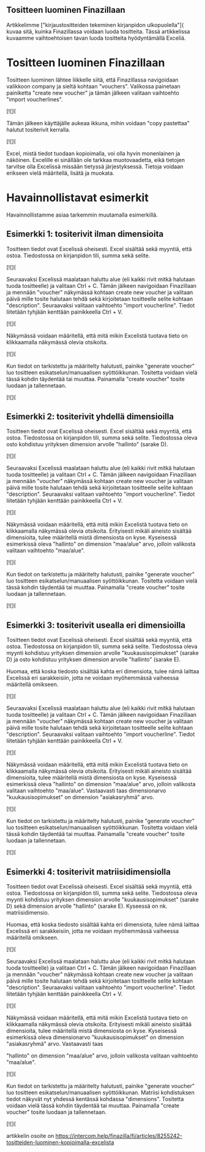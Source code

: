 ## Tositteen luominen Finazillaan

Artikkelimme ["kirjaustositteiden tekeminen kirjanpidon ulkopuolella"]( kuvaa sitä, kuinka Finazillassa voidaan luoda tositteita. Tässä artikkelissa kuvaamme vaihtoehtoisen tavan luoda tositteita hyödyntämällä Exceliä.

# Tositteen luominen Finazillaan

Tositteen luominen lähtee liikkelle siitä, että Finazillassa navigoidaan valikkoon company ja sieltä kohtaan "vouchers". Valikossa painetaan painiketta "create new voucher" ja tämän jälkeen valitaan vaihtoehto "import voucherlines".

[![](

Tämän jälkeen käyttäjälle aukeaa ikkuna, mihin voidaan "copy pastettaa" halutut tositerivit kerralla.

[![](

Excel, mistä tiedot tuodaan kopioimalla, voi olla hyvin monenlainen ja näköinen. Excelille ei sinällään ole tarkkaa muotovaadetta, eikä tietojen tarvitse olla Excelissä missään tietyssä järjestyksessä. Tietoja voidaan erikseen vielä määritellä, lisätä ja muokata.

# Havainnollistavat esimerkit

Havainnollistamme asiaa tarkemmin muutamalla esimerkillä.

## Esimerkki 1: tositerivit ilman dimensioita

Tositteen tiedot ovat Excelissä oheisesti. Excel sisältää sekä myyntiä, että ostoa. Tiedostossa on kirjanpidon tili, summa sekä selite.

[![](

Seuraavaksi Excelissä maalataan haluttu alue (eli kaikki rivit mitkä halutaan tuoda tositteelle) ja valitaan Ctrl + C. Tämän jälkeen navigoidaan Finazillaan ja mennään "voucher" näkymässä kohtaan create new voucher ja valitaan päivä mille tosite halutaan tehdä sekä kirjoitetaan tositteelle selite kohtaan "description". Seuraavaksi valitaan vaihtoehto "import voucherline". Tiedot liitetään tyhjään kenttään painikkeella Ctrl + V.

[![](

Näkymässä voidaan määritellä, että mitä mikin Excelistä tuotava tieto on klikkaamalla näkymässä olevia otsikoita.

[![](

Kun tiedot on tarkistettu ja määritelty halutusti, painike "generate voucher" luo tositteen esikatselun/manuaalisen syöttöikkunan. Tositetta voidaan vielä tässä kohdin täydentää tai muuttaa. Painamalla "create voucher" tosite luodaan ja tallennetaan.

[![](

## Esimerkki 2: tositerivit yhdellä dimensioilla

Tositteen tiedot ovat Excelissä oheisesti. Excel sisältää sekä myyntiä, että ostoa. Tiedostossa on kirjanpidon tili, summa sekä selite. Tiedostossa oleva osto kohdistuu yrityksen dimension arvolle "hallinto" (sarake D).

[![](

Seuraavaksi Excelissä maalataan haluttu alue (eli kaikki rivit mitkä halutaan tuoda tositteelle) ja valitaan Ctrl + C. Tämän jälkeen navigoidaan Finazillaan ja mennään "voucher" näkymässä kohtaan create new voucher ja valitaan päivä mille tosite halutaan tehdä sekä kirjoitetaan tositteelle selite kohtaan "description". Seuraavaksi valitaan vaihtoehto "import voucherline". Tiedot liitetään tyhjään kenttään painikkeella Ctrl + V.

[![](

Näkymässä voidaan määritellä, että mitä mikin Excelistä tuotava tieto on klikkaamalla näkymässä olevia otsikoita. Erityisesti mikäli aineisto sisältää dimensioita, tulee määritellä mistä dimensiosta on kyse. Kyseisessä esimerkissä oleva "hallinto" on dimension "maa/alue" arvo, jolloin valikosta valitaan vaihtoehto "maa/alue".

[![](

Kun tiedot on tarkistettu ja määritelty halutusti, painike "generate voucher" luo tositteen esikatselun/manuaalisen syöttöikkunan. Tositetta voidaan vielä tässä kohdin täydentää tai muuttaa. Painamalla "create voucher" tosite luodaan ja tallennetaan.

[![](

## Esimerkki 3: tositerivit usealla eri dimensioilla

Tositteen tiedot ovat Excelissä oheisesti. Excel sisältää sekä myyntiä, että ostoa. Tiedostossa on kirjanpidon tili, summa sekä selite. Tiedostossa oleva myynti kohdistuu yrityksen dimension arvolle "kuukausisopimukset" (sarake D) ja osto kohdistuu yrityksen dimension arvolle "hallinto" (sarake E).

Huomaa, että koska tiedosto sisältää kahta eri dimensiota, tulee nämä laittaa Excelissä eri sarakkeisiin, jotta ne voidaan myöhemmässä vaiheessa määritellä omikseen.

[![](

Seuraavaksi Excelissä maalataan haluttu alue (eli kaikki rivit mitkä halutaan tuoda tositteelle) ja valitaan Ctrl + C. Tämän jälkeen navigoidaan Finazillaan ja mennään "voucher" näkymässä kohtaan create new voucher ja valitaan päivä mille tosite halutaan tehdä sekä kirjoitetaan tositteelle selite kohtaan "description". Seuraavaksi valitaan vaihtoehto "import voucherline". Tiedot liitetään tyhjään kenttään painikkeella Ctrl + V.

[![](

Näkymässä voidaan määritellä, että mitä mikin Excelistä tuotava tieto on klikkaamalla näkymässä olevia otsikoita. Erityisesti mikäli aineisto sisältää dimensioita, tulee määritellä mistä dimensiosta on kyse. Kyseisessä esimerkissä oleva "hallinto" on dimension "maa/alue" arvo, jolloin valikosta valitaan vaihtoehto "maa/alue". Vastaavasti taas dimensionarvo "kuukausisopimukset" on dimension "asiakasryhmä" arvo.

[![](

Kun tiedot on tarkistettu ja määritelty halutusti, painike "generate voucher" luo tositteen esikatselun/manuaalisen syöttöikkunan. Tositetta voidaan vielä tässä kohdin täydentää tai muuttaa. Painamalla "create voucher" tosite luodaan ja tallennetaan.

[![](

## Esimerkki 4: tositerivit matriisidimensiolla

Tositteen tiedot ovat Excelissä oheisesti. Excel sisältää sekä myyntiä, että ostoa. Tiedostossa on kirjanpidon tili, summa sekä selite. Tiedostossa oleva myynti kohdistuu yrityksen dimension arvolle "kuukausisopimukset" (sarake D) sekä dimension arvolle "hallinto" (sarake E). Kyseessä on nk. matriisidimensio.

Huomaa, että koska tiedosto sisältää kahta eri dimensiota, tulee nämä laittaa Excelissä eri sarakkeisiin, jotta ne voidaan myöhemmässä vaiheessa määritellä omikseen.

[![](

Seuraavaksi Excelissä maalataan haluttu alue (eli kaikki rivit mitkä halutaan tuoda tositteelle) ja valitaan Ctrl + C. Tämän jälkeen navigoidaan Finazillaan ja mennään "voucher" näkymässä kohtaan create new voucher ja valitaan päivä mille tosite halutaan tehdä sekä kirjoitetaan tositteelle selite kohtaan "description". Seuraavaksi valitaan vaihtoehto "import voucherline". Tiedot liitetään tyhjään kenttään painikkeella Ctrl + V.

[![](

Näkymässä voidaan määritellä, että mitä mikin Excelistä tuotava tieto on klikkaamalla näkymässä olevia otsikoita. Erityisesti mikäli aineisto sisältää dimensioita, tulee määritellä mistä dimensiosta on kyse. Kyseisessä esimerkissä oleva dimensionarvo "kuukausisopimukset" on dimension "asiakasryhmä" arvo. Vastaavasti taas

"hallinto" on dimension "maa/alue" arvo, jolloin valikosta valitaan vaihtoehto "maa/alue".

[![](

Kun tiedot on tarkistettu ja määritelty halutusti, painike "generate voucher" luo tositteen esikatselun/manuaalisen syöttöikkunan. Matriisi kohdistuksen tiedot näkyvät nyt yhdessä kentässä kohdassa "dimensions". Tositetta voidaan vielä tässä kohdin täydentää tai muuttaa. Painamalla "create voucher" tosite luodaan ja tallennetaan.

[![](



artikkelin osoite on https://intercom.help/finazilla/fi/articles/8255242-tositteiden-luominen-kopioimalla-excelista

